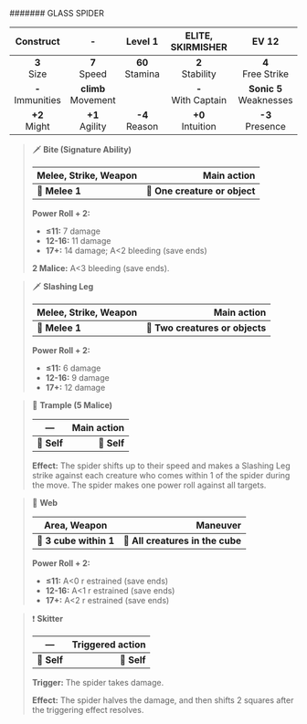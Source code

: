 ####### GLASS SPIDER

|      Construct      |           -           |      Level 1      |   ELITE, SKIRMISHER   |           EV 12           |
|:-------------------:|:---------------------:|:-----------------:|:---------------------:|:-------------------------:|
|    **3**<br>Size    |    **7**<br>Speed     | **60**<br>Stamina |  **2**<br>Stability   |   **4**<br>Free Strike    |
| **-**<br>Immunities | **climb**<br>Movement |                   | **-**<br>With Captain | **Sonic 5**<br>Weaknesses |
|   **+2**<br>Might   |   **+1**<br>Agility   | **-4**<br>Reason  |  **+0**<br>Intuition  |    **-3**<br>Presence     |

> 🗡 **Bite (Signature Ability)**
> 
> | **Melee, Strike, Weapon** |               **Main action** |
> |---------------------------|------------------------------:|
> | **📏 Melee 1**            | **🎯 One creature or object** |
> 
> **Power Roll + 2:**
> 
> - **≤11:** 7 damage
> - **12-16:** 11 damage
> - **17+:** 14 damage; A<2 bleeding (save ends)
> 
> **2 Malice:** A<3 bleeding (save ends).

> 🗡 **Slashing Leg**
> 
> | **Melee, Strike, Weapon** |                 **Main action** |
> |---------------------------|--------------------------------:|
> | **📏 Melee 1**            | **🎯 Two creatures or objects** |
> 
> **Power Roll + 2:**
> 
> - **≤11:** 6 damage
> - **12-16:** 9 damage
> - **17+:** 12 damage

> 👤 **Trample (5 Malice)**
> 
> | **—**       | **Main action** |
> |-------------|----------------:|
> | **📏 Self** |     **🎯 Self** |
> 
> **Effect:** The spider shifts up to their speed and makes a Slashing Leg strike against each creature who comes within 1 of the spider during the move. The spider makes one power roll against all targets.

> 🔳 **Web**
> 
> | **Area, Weapon**       |                     **Maneuver** |
> |------------------------|---------------------------------:|
> | **📏 3 cube within 1** | **🎯 All creatures in the cube** |
> 
> **Power Roll + 2:**
> 
> - **≤11:** A<0 r estrained (save ends)
> - **12-16:** A<1 r estrained (save ends)
> - **17+:** A<2 r estrained (save ends)

> ❗️ **Skitter**
> 
> | **—**       | **Triggered action** |
> |-------------|---------------------:|
> | **📏 Self** |          **🎯 Self** |
> 
> **Trigger:** The spider takes damage.
> 
> **Effect:** The spider halves the damage, and then shifts 2 squares after the triggering effect resolves.

